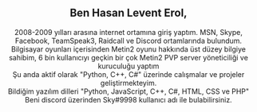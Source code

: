 <h2 align="center"> Ben Hasan Levent Erol,</h2>
<p align="center">
2008-2009 yılları arasına internet ortamına giriş yaptım. MSN, Skype, Facebook, TeamSpeak3, Raidcall ve Discord ortamlarında bulundum.<br>
Bilgisayar oyunları içerisinden Metin2 oyunu hakkında üst düzey bilgiye sahibim, 6 bin kullanıcıyı geçkin bir çok Metin2 PVP server yöneticiliği ve kuruculuğu yaptım<br>
Şu anda aktif olarak "Python, C++, C#" üzerinde calışmalar ve projeler geliştirmekteyim.<br>
Bildiğim yazılım dilleri "Python, JavaScript, C++, C#, HTML, CSS ve PHP"<br>
Beni discord üzerinden Sky#9998 kullanıcı adı ile bulabilirsiniz.
</p>
